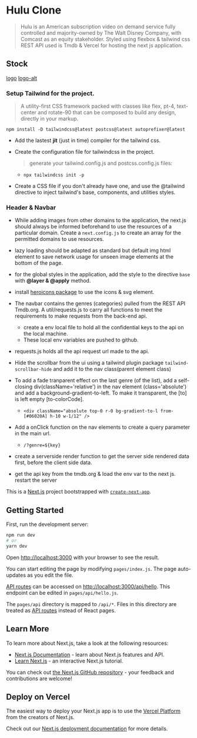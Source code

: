 # Hulu Clone

> Hulu is an American subscription video on demand service fully controlled and majority-owned by The Walt Disney Company, with Comcast as an equity stakeholder.
> Styled using flexbox & tailwind css
> REST API used is Tmdb & Vercel for hosting the next js application.

## Stock

[logo](https://press.hulu.com/wp-content/uploads/2020/02/hulu-white.png?fit=1280%2C680)
[logo-alt](https://links.papareact.com/ua6)

### Setup Tailwind for the project.

> A utility-first CSS framework packed with classes like flex, pt-4, text-center and rotate-90 that can be composed to build any design, directly in your markup.

`npm install -D tailwindcss@latest postcss@latest autoprefixer@latest`

- Add the lastest **jit** (just in time) compiler for the tailwind css.

- Create the configuration file for tailwindcss in the project.

  > generate your tailwind.config.js and postcss.config.js files:

  - `npx tailwindcss init -p`

- Create a CSS file if you don't already have one, and use the @tailwind directive to inject tailwind's base, components, and utilities styles.

### Header & Navbar

- While adding images from other domains to the application, the next.js should always be informed beforehand to use the resources of a particular domain. Create a `next.config.js` to create an array for the permitted domains to use resources.

- lazy loading should be adapted as standard but default img html element to save network usage for unseen image elements at the bottom of the page.

- for the global styles in the application, add the style to the directive `base` with **@layer & @apply** method.
- install [heroicons package](https://github.com/tailwindlabs/heroicons) to use the icons & svg element.

- The navbar contains the genres (categories) pulled from the REST API Tmdb.org. A util/requests.js to carry all functions to meet the requirements to make requests from the back-end api.
  - create a env local file to hold all the confidential keys to the api on the local machine.
  - These local env variables are pushed to github.
- requests.js holds all the api request url made to the api.

- Hide the scrollbar from the ui using a tailwind plugin package `tailwind-scrollbar-hide` and add it to the nav class(parent element class)
- To add a fade tranparent effect on the last genre (of the list), add a self-closing div(className='relative') in the nav element (class='absolute') and add a background-gradient-to-left. To make it transparent, the [to] is left empty [to-colorCode].

  - `<div className="absolute top-0 r-0 bg-gradient-to-l from-[#06020A] h-10 w-1/12" />`

- Add a onClick function on the nav elements to create a query parameter in the main url.

  - `/?genre=${key}`

- create a serverside render function to get the server side rendered data first, before the client side data.
- get the api key from the tmdb.org & load the env var to the next js. restart the server

This is a [Next.js](https://nextjs.org/) project bootstrapped with [`create-next-app`](https://github.com/vercel/next.js/tree/canary/packages/create-next-app).

## Getting Started

First, run the development server:

```bash
npm run dev
# or
yarn dev
```

Open [http://localhost:3000](http://localhost:3000) with your browser to see the result.

You can start editing the page by modifying `pages/index.js`. The page auto-updates as you edit the file.

[API routes](https://nextjs.org/docs/api-routes/introduction) can be accessed on [http://localhost:3000/api/hello](http://localhost:3000/api/hello). This endpoint can be edited in `pages/api/hello.js`.

The `pages/api` directory is mapped to `/api/*`. Files in this directory are treated as [API routes](https://nextjs.org/docs/api-routes/introduction) instead of React pages.

## Learn More

To learn more about Next.js, take a look at the following resources:

- [Next.js Documentation](https://nextjs.org/docs) - learn about Next.js features and API.
- [Learn Next.js](https://nextjs.org/learn) - an interactive Next.js tutorial.

You can check out [the Next.js GitHub repository](https://github.com/vercel/next.js/) - your feedback and contributions are welcome!

## Deploy on Vercel

The easiest way to deploy your Next.js app is to use the [Vercel Platform](https://vercel.com/new?utm_medium=default-template&filter=next.js&utm_source=create-next-app&utm_campaign=create-next-app-readme) from the creators of Next.js.

Check out our [Next.js deployment documentation](https://nextjs.org/docs/deployment) for more details.
